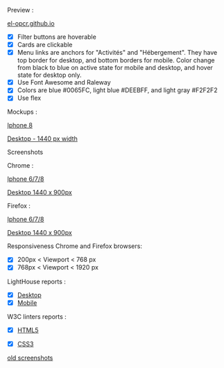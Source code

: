 Preview :

[el-opcr.github.io](https://el-opcr.github.io/EricLonguemare_2_16102020/)

- [x] Filter buttons are hoverable
- [x] Cards are clickable
- [X] Menu links are anchors for "Activités" and "Hébergement". They have top border for desktop,
      and bottom borders for mobile. Color change from black to blue on active state for mobile and
      desktop, and hover state for desktop only.
- [X] Use Font Awesome and Raleway
- [X] Colors are blue #0065FC, light blue #DEEBFF, and light gray #F2F2F2
- [X] Use flex

Mockups :

[Iphone 8](https://github.com/el-opcr/EricLonguemare_2_16102020/blob/a0ab760a68f3e9f1a3dacd36f6f39970766e9526/reviews/mockups/iPhone_8_1.png)

[Desktop - 1440 px width](https://github.com/el-opcr/EricLonguemare_2_16102020/blob/a0ab760a68f3e9f1a3dacd36f6f39970766e9526/reviews/mockups/Desktop-1.png)

Screenshots

Chrome :

[Iphone 6/7/8](https://github.com/el-opcr/EricLonguemare_2_16102020/blob/709e6b2c8d9ae42359c7c32dc7bf4c3ecff80c59/reviews/full-screenshot-chrome/el-opcr.github.io_EricLonguemare_2_16102020_%20iphone_678.png)

[Desktop 1440 x 900px](https://github.com/el-opcr/EricLonguemare_2_16102020/blob/709e6b2c8d9ae42359c7c32dc7bf4c3ecff80c59/reviews/full-screenshot-chrome/el-opcr.github.io_EricLonguemare_2_16102020_1440x900.png)

Firefox :

[Iphone 6/7/8](https://github.com/el-opcr/EricLonguemare_2_16102020/blob/master/reviews/full-screenshot-firefox/Capture%20d%E2%80%99%C3%A9cran%202020-12-12%20%C3%A0%2013.56.44-fullpage_iphone_678.png)

[Desktop 1440 x 900px](https://github.com/el-opcr/EricLonguemare_2_16102020/blob/master/reviews/full-screenshot-firefox/Capture%20d%E2%80%99%C3%A9cran%202020-12-12%20%C3%A0%2013.57.40-fullpage_1440x900.png)

Responsiveness Chrome and Firefox browsers:

- [x] 200px < Viewport < 768 px
- [x] 768px < Viewport < 1920 px

LightHouse reports :

- [x] [Desktop](https://googlechrome.github.io/lighthouse/viewer/?gist=33720f299e12b1595a3417e9930e7ee9)
- [x] [Mobile](https://googlechrome.github.io/lighthouse/viewer/?gist=d04fef6857ecceb005cb88713c780287)

W3C linters reports :

- [x] [HTML5](https://validator.w3.org/nu/?showsource=yes&showoutline=yes&showimagereport=yes&doc=https%3A%2F%2Fel-opcr.github.io%2FEricLonguemare_2_16102020%2F)
- [x] [CSS3](https://jigsaw.w3.org/css-validator/validator?uri=https%3A%2F%2Fel-opcr.github.io%2FEricLonguemare_2_16102020%2F&profile=css3svg&usermedium=all&warning=1&vextwarning=&lang=fr)


[old screenshots](https://github.com/el-opcr/EricLonguemare_2_16102020/tree/master/reviews/old-screenshots.md)
